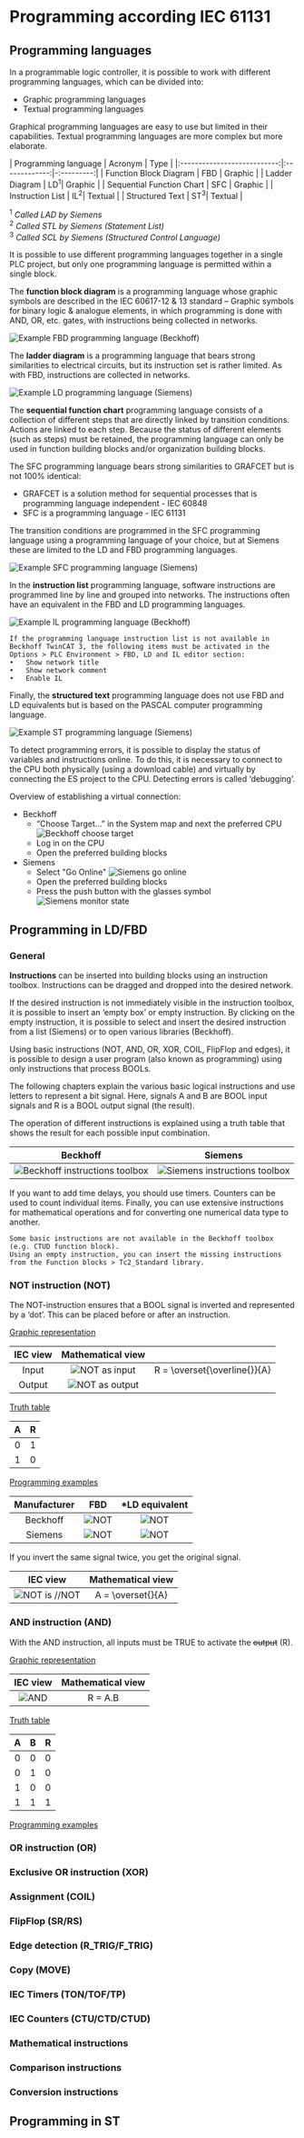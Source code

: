 # Programming according IEC 61131
## Programming languages

In a programmable logic controller, it is possible to work with different programming languages, which can be divided into:
- Graphic programming languages
- Textual programming languages

Graphical programming languages are easy to use but limited in their capabilities. Textual programming languages are more complex but more elaborate.

| Programming language        | Acronym       | Type       |
|:---------------------------:|:-------------:|-:---------:|
| Function Block Diagram      | FBD           | Graphic  |
| Ladder Diagram              | LD<sup>1</sup>| Graphic  |
| Sequential Function Chart   | SFC           | Graphic  |
| Instruction List            | IL<sup>2</sup>| Textual  |
| Structured Text             | ST<sup>3</sup>| Textual  |

<sup>1</sup> *Called LAD by Siemens* <br>
<sup>2</sup> *Called STL by Siemens (Statement List)* <br>
<sup>3</sup> *Called SCL by Siemens (Structured Control Language)* <br>

It is possible to use different programming languages together in a single PLC project, but only one programming language is permitted within a single block.

The **function block diagram** is a programming language whose graphic symbols are described in the IEC 60617-12 & 13 standard – Graphic symbols for binary logic & analogue elements, in which programming is done with AND, OR, etc. gates, with instructions being collected in networks.

![Example FBD programming language (Beckhoff)](/images/FBD.png "Example FBD programming language (Beckhoff)")

The **ladder diagram** is a programming language that bears strong similarities to electrical circuits, but its instruction set is rather limited. As with FBD, instructions are collected in networks.

![Example LD programming language (Siemens)](/images/LAD.png "Example LD programming language (Siemens)")

The **sequential function chart** programming language consists of a collection of different steps that are directly linked by transition conditions. Actions are linked to each step. Because the status of different elements (such as steps) must be retained, the programming language can only be used in function building blocks and/or organization building blocks. 

The SFC programming language bears strong similarities to GRAFCET but is not 100% identical:
- GRAFCET is a solution method for sequential processes that is programming language independent - IEC 60848
- SFC is a programming language - IEC 61131

The transition conditions are programmed in the SFC programming language using a programming language of your choice, but at Siemens these are limited to the LD and FBD programming languages.

![Example SFC programming language (Siemens)](/images/SFC.png "Example SFC programming language (Siemens)")

In the **instruction list** programming language, software instructions are programmed line by line and grouped into networks. The instructions often have an equivalent in the FBD and LD programming languages.

![Example IL programming language (Beckhoff)](/images/IL.png "Example IL programming language (Beckhoff)")

```Trivia
If the programming language instruction list is not available in Beckhoff TwinCAT 3, the following items must be activated in the Options > PLC Environment > FBD, LD and IL editor section: 
•	Show network title
•	Show network comment
•	Enable IL
```

Finally, the **structured text** programming language does not use FBD and LD equivalents but is based on the PASCAL computer programming language.

![Example ST programming language (Siemens)](/images/ST.png "Example ST programming language (Siemens)")

To detect programming errors, it is possible to display the status of variables and instructions online. To do this, it is necessary to connect to the CPU both physically (using a download cable) and virtually by connecting the ES project to the CPU. Detecting errors is called ‘debugging’.

Overview of establishing a virtual connection:
- Beckhoff
	- “Choose Target…” in the System map and next the preferred CPU
	![Beckhoff choose target](/images/TwinCAT/choose_target.png)
	- Log in on the CPU
	- Open the preferred building blocks
- Siemens
	- Select "Go Online"
	![Siemens go online](/images/TIA/go_online.png)
	- Open the preferred building blocks
	- Press the push button with the glasses symbol
	![Siemens monitor state](/images/TIA/monitor.png)

## Programming in LD/FBD
### General

**Instructions** can be inserted into building blocks using an instruction toolbox. Instructions can be dragged and dropped into the desired network.

If the desired instruction is not immediately visible in the instruction toolbox, it is possible to insert an ‘empty box’ or empty instruction. By clicking on the empty instruction, it is possible to select and insert the desired instruction from a list (Siemens) or to open various libraries (Beckhoff).

Using basic instructions (NOT, AND, OR, XOR, COIL, FlipFlop and edges), it is possible to design a user program (also known as programming) using only instructions that process BOOLs.

The following chapters explain the various basic logical instructions and use letters to represent a bit signal. Here, signals A and B are BOOL input signals and R is a BOOL output signal (the result).

The operation of different instructions is explained using a truth table that shows the result for each possible input combination.

| Beckhoff | Siemens |
|:--------:|:-------:|
| ![Beckhoff instructions toolbox](/images/TwinCAT/instructions.png)| ![Siemens instructions toolbox](/images/TIA/instructions.png)|

If you want to add time delays, you should use timers. Counters can be used to count individual items. Finally, you can use extensive instructions for mathematical operations and for converting one numerical data type to another.

```Trivia
Some basic instructions are not available in the Beckhoff toolbox (e.g. CTUD function block). 
Using an empty instruction, you can insert the missing instructions from the Function blocks > Tc2_Standard library. 
```

### NOT instruction (NOT)

The NOT-instruction ensures that a BOOL signal is inverted and represented by a ‘dot’. This can be placed before or after an instruction.

<u>Graphic representation</u>

| IEC view | Mathematical view |                                |
|:--------:|:-----------------:|:------------------------------:|
| Input    | ![NOT as input](/images/Prog/not_in.png)   | R = \\overset{\\overline{}}{A} |
| Output   | ![NOT as output](/images/Prog/not_out.png) |                                |

<u>Truth table</u>

| A   | R   |
|:---:|:---:|
| 0   | 1   |
| 1   | 0   |

<u>Programming examples</u>

| Manufacturer | FBD |*LD equivalent |
|:------------:|:---:|:-------------:|
| Beckhoff     | ![NOT](/images/TwinCAT/fbd_not.png) | ![NOT](/images/TwinCAT/lad_not.png) |
| Siemens      | ![NOT](/images/TIA/fbd_not.png)     | ![NOT](/images/TIA/lad_not.png)     |

If you invert the same signal twice, you get the original signal.

| IEC view | Mathematical view |
|:--------:|:-----------------:|
| ![NOT is //NOT](/images/Prog/not_is_not.png) | A = \overset{}{A}  |

### AND instruction (AND)

With the AND instruction, all inputs must be TRUE to activate the ~~output~~ (R).

<u>Graphic representation</u>

| IEC view | Mathematical view |
|:--------:|:-----------------:|
| ![AND](/images/Prog/and.png) | R = A.B  |

<u>Truth table</u>

| A   | B   | R   |
|:---:|:---:|:---:|
| 0   | 0   | 0   |
| 0   | 1   | 0   |
| 1   | 0   | 0   |
| 1   | 1   | 1   |

<u>Programming examples</u>



### OR instruction (OR)

### Exclusive OR instruction (XOR)

### Assignment (COIL)

### FlipFlop (SR/RS)

### Edge detection (R_TRIG/F_TRIG)

### Copy (MOVE)

### IEC Timers (TON/TOF/TP)

### IEC Counters (CTU/CTD/CTUD)

### Mathematical instructions

### Comparison instructions

### Conversion instructions


## Programming in ST

